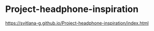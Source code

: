 # Project-headphone-inspiration

https://svitlana-g.github.io/Project-headphone-inspiration/index.html
